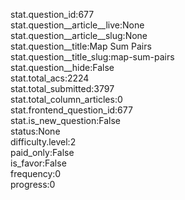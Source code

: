 stat.question_id:677  
stat.question__article__live:None  
stat.question__article__slug:None  
stat.question__title:Map Sum Pairs  
stat.question__title_slug:map-sum-pairs  
stat.question__hide:False  
stat.total_acs:2224  
stat.total_submitted:3797  
stat.total_column_articles:0  
stat.frontend_question_id:677  
stat.is_new_question:False  
status:None  
difficulty.level:2  
paid_only:False  
is_favor:False  
frequency:0  
progress:0  
